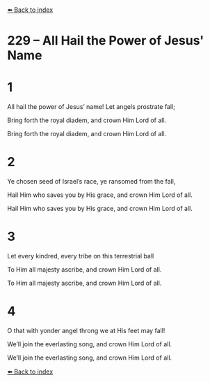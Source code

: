 [⬅️ Back to index](../README.md)

# 229 – All Hail the Power of Jesus' Name





# 1

All hail the power of Jesus’ name! Let angels prostrate fall;

Bring forth the royal diadem, and crown Him Lord of all.

Bring forth the royal diadem, and crown Him Lord of all.



# 2

Ye chosen seed of Israel’s race, ye ransomed from the fall,

Hail Him who saves you by His grace, and crown Him Lord of all.

Hail Him who saves you by His grace, and crown Him Lord of all.



# 3

Let every kindred, every tribe on this terrestrial ball

To Him all majesty ascribe, and crown Him Lord of all.

To Him all majesty ascribe, and crown Him Lord of all.



# 4

O that with yonder angel throng we at His feet may fall!

We’ll join the everlasting song, and crown Him Lord of all.

We’ll join the everlasting song, and crown Him Lord of all.

[⬅️ Back to index](../README.md)
